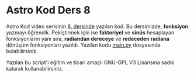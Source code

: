 # Astro Kod Ders 8
Astro Kod video serisinin [8. dersinde](https://www.youtube.com/watch?v=LKxAltizJcE&t=4s) yazılan kod. 
Bu dersimizde, **fonksiyon** yazmayı öğrendik.
Pekiştirmek için ise **faktoriyel** ve **sinüs** hesaplayan fonksiyonların yanı sıra, **radiandan dereceye** ve **redeceden radiana** dönüşüm fonksiyonları yazıldı. 
Yazılan kodu [main.py](https://github.com/astrokod/Astro-Kod-Ders-8/blob/master/main.py) dosyasında bulabilirsiniz.

Yazılan bu script'i eğitim ve ticari amaçlı GNU-GPL V3 Lisansına sadık kalarak kullanabilirsiniz.
